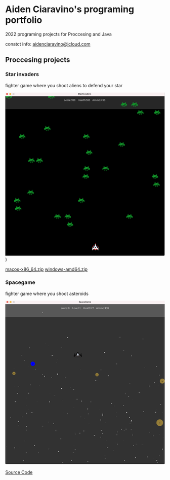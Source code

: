 # Aiden Ciaravino's programing portfolio

2022 programing projects for Proccesing and Java

conatct info: aidenciaravino@icloud.com

## Proccesing projects

### Star invaders 
fighter game where you shoot aliens to defend your star

![Star invaders](https://github.com/AidenCiaravino/programmingportfolio/blob/3014eccda14149c4cd49fa995ac560e142218a0d/Images/Starin.png))

[macos-x86_64.zip](https://github.com/AidenCiaravino/programmingportfolio/files/8771795/macos-x86_64.zip)
[windows-amd64.zip](https://github.com/AidenCiaravino/programmingportfolio/files/8771797/windows-amd64.zip)


### Spacegame
fighter game where you shoot asteroids

![Space Game](https://github.com/AidenCiaravino/programmingportfolio/blob/gh-pages/Images/SpaceGame.png?raw=true)

[Source Code](https://github.com/AidenCiaravino/programmingportfolio/blob/gh-pages/src/SpaceGame.zip)




